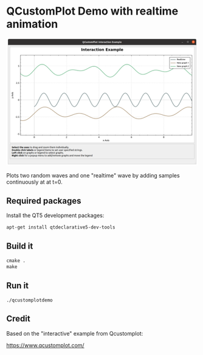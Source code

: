 # QCustomPlot Demo with realtime animation

![alt tag](screenshot.png)

Plots two random waves and one "realtime" wave by adding samples
continuously at at t=0.

## Required packages

Install the QT5 development packages:

```
apt-get install qtdeclarative5-dev-tools
```

## Build it

```
cmake .
make
```

## Run it

```
./qcustomplotdemo
```

## Credit

Based on the "interactive" example from Qcustomplot:

https://www.qcustomplot.com/
